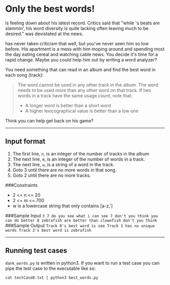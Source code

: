 # Only the best words!

<sick rapper name> is feeling down about his latest record. Critics said that
"while <sick rapper name>'s beats are slammin', his word diversity is quite
lacking often leaving much to be desired." <sick rapper name> was devistated
at the news.

<sick rapper name> has never taken criticism that well, but you've
never seen him so low before. His apartment is a mess with him moping around
and spending most the day eating cereal and watching cable news. You decide
it's time for a rapid change. Maybe you could help him out by writing a word
analyzer?

You need something that can read in an album and find the best word in each
song (track):
>The word cannot be used in any other track in the album.
>The word needs to be used more than any other word on that track.
>If two words in a track have the same usage count, note that:
> * A longer word is better than a short word
> * A higher lexicographical value is better than a low one

Think you can help get <sick rapper name> back on his game?

------------------------

## Input format

1. The first line, `n`, is an integer of the number of tracks in the album
2. The next line, `m`, is an integer of the number of words in a track.
3. The next line, `w`, is a string of a word in the track.
4. Goto 3 until there are no more words in that song.
5. Goto 2 until there are no more tracks.

###Constraints

- 2 <= n <= 20
- 2 <= m <= 700
- w is a lowercase string that only contains [a-z,\']

###Sample Input
`3
7
do
you
see
what
i
can
see
7
don't
you
think
you
can
do
better
8
zebrafish
are
better
than
clownfish
don't
you
think
`
###Sample Output
`Track 0's best word is see
Track 1 has no unique words
Track 2's best word is zebrafish
`

--------------------------------------
## Running test cases

`dank_words.py` is written in python3. If you want to run a test case you
can pipe the test case to the executable like so:

`cat testCase0.txt | python3 best_words.py`

